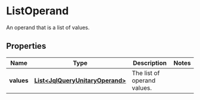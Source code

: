 

# ListOperand

An operand that is a list of values.
## Properties

Name | Type | Description | Notes
------------ | ------------- | ------------- | -------------
**values** | [**List&lt;JqlQueryUnitaryOperand&gt;**](JqlQueryUnitaryOperand.md) | The list of operand values. | 



